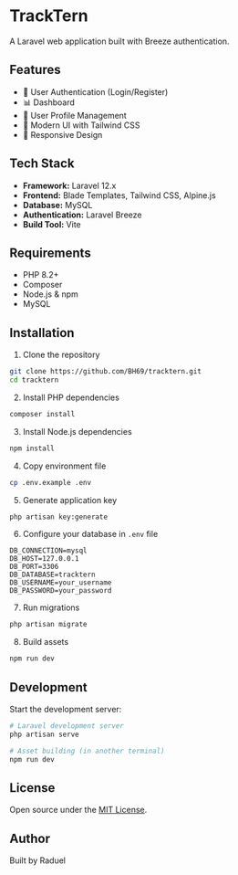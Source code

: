 # TrackTern

A Laravel web application built with Breeze authentication.

## Features

- 🔐 User Authentication (Login/Register)  
- 📊 Dashboard
- 👤 User Profile Management
- 🎨 Modern UI with Tailwind CSS
- 📱 Responsive Design

## Tech Stack

- **Framework:** Laravel 12.x
- **Frontend:** Blade Templates, Tailwind CSS, Alpine.js
- **Database:** MySQL  
- **Authentication:** Laravel Breeze
- **Build Tool:** Vite

## Requirements

- PHP 8.2+
- Composer
- Node.js & npm
- MySQL

## Installation

1. Clone the repository
```bash
git clone https://github.com/BH69/tracktern.git
cd tracktern
```

2. Install PHP dependencies
```bash
composer install
```

3. Install Node.js dependencies
```bash
npm install
```

4. Copy environment file
```bash
cp .env.example .env
```

5. Generate application key
```bash
php artisan key:generate
```

6. Configure your database in `.env` file
```env
DB_CONNECTION=mysql
DB_HOST=127.0.0.1
DB_PORT=3306
DB_DATABASE=tracktern
DB_USERNAME=your_username
DB_PASSWORD=your_password
```

7. Run migrations
```bash
php artisan migrate
```

8. Build assets
```bash
npm run dev
```

## Development

Start the development server:
```bash
# Laravel development server
php artisan serve

# Asset building (in another terminal)
npm run dev
```

## License

Open source under the [MIT License](LICENSE).

## Author

Built by Raduel
